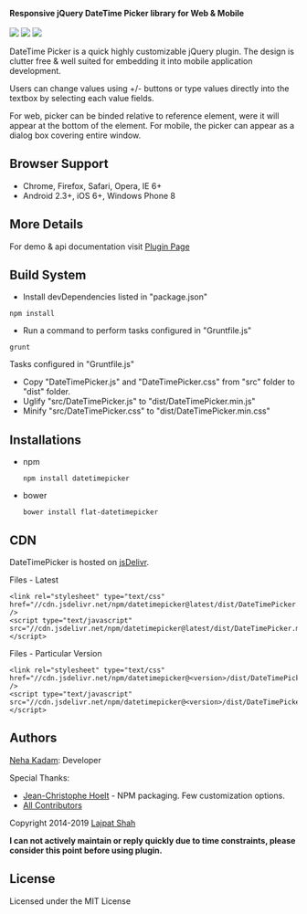 **Responsive jQuery DateTime Picker library for Web & Mobile**
<br /><br />
![](https://raw.github.com/nehakadam/DateTimePicker/gh-pages/images/dp-screenshot.png)
![](https://raw.github.com/nehakadam/DateTimePicker/gh-pages/images/tp-screenshot.png)
![](https://raw.github.com/nehakadam/DateTimePicker/gh-pages/images/dtp-screenshot.png)

DateTime Picker is a quick highly customizable jQuery plugin. The design is clutter free & well suited for embedding it into mobile application development.

Users can change values using +/- buttons or type values directly into the textbox by selecting each value fields. 

For web, picker can be binded relative to reference element, were it will appear at the bottom of the element. For mobile, the picker can appear as a dialog box covering entire window. 


## Browser Support
- Chrome, Firefox, Safari, Opera, IE 6+
- Android 2.3+, iOS 6+, Windows Phone 8


## More Details
For demo & api documentation visit [Plugin Page](http://nehakadam.github.io/DateTimePicker/)


## Build System

- Install devDependencies listed in "package.json" 

`npm install`

- Run a command to perform tasks configured in "Gruntfile.js"

`grunt`

Tasks configured in "Gruntfile.js"
- Copy "DateTimePicker.js" and "DateTimePicker.css" from "src" folder to "dist" folder.
- Uglify "src/DateTimePicker.js" to "dist/DateTimePicker.min.js"
- Minify "src/DateTimePicker.css" to "dist/DateTimePicker.min.css"


## Installations

- npm

    `npm install datetimepicker`

- bower

    `bower install flat-datetimepicker`

## CDN
DateTimePicker is hosted on [jsDelivr](http://www.jsdelivr.com).

Files - Latest

```
<link rel="stylesheet" type="text/css" href="//cdn.jsdelivr.net/npm/datetimepicker@latest/dist/DateTimePicker.min.css" />
<script type="text/javascript" src="//cdn.jsdelivr.net/npm/datetimepicker@latest/dist/DateTimePicker.min.js"></script>
```

Files - Particular Version

```
<link rel="stylesheet" type="text/css" href="//cdn.jsdelivr.net/npm/datetimepicker@<version>/dist/DateTimePicker.min.css" />
<script type="text/javascript" src="//cdn.jsdelivr.net/npm/datetimepicker@<version>/dist/DateTimePicker.min.js"></script>
```

## Authors
[Neha Kadam](https://github.com/nehakadam): Developer

Special Thanks:
- [Jean-Christophe Hoelt](https://github.com/j3k0) - NPM packaging. Few customization options.
- [All Contributors](https://github.com/nehakadam/DateTimePicker/contributors)


Copyright 2014-2019 [Lajpat Shah](https://github.com/lajpatshah)


**I can not actively maintain or reply quickly due to time constraints, please consider this point before using plugin.**


## License

Licensed under the MIT License
